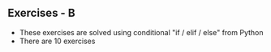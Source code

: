 ## Exercises - B
- These exercises are solved using conditional "if / elif / else" from Python
- There are 10 exercises 
